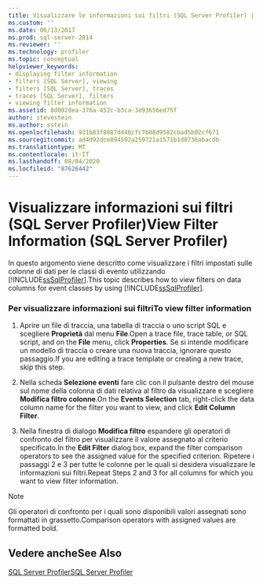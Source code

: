 ```yaml
---
title: Visualizzare le informazioni sui filtri (SQL Server Profiler) | Microsoft Docs
ms.custom: ''
ms.date: 06/13/2017
ms.prod: sql-server-2014
ms.reviewer: ''
ms.technology: profiler
ms.topic: conceptual
helpviewer_keywords:
- displaying filter information
- filters [SQL Server], viewing
- filters [SQL Server], traces
- traces [SQL Server], filters
- viewing filter information
ms.assetid: 8d002dea-376a-452c-b3ca-3e93656ed75f
author: stevestein
ms.author: sstein
ms.openlocfilehash: 931b83f8087d446cfc7b08d9582cbad5b02cf671
ms.sourcegitcommit: ad4d92dce894592a259721a1571b1d8736abacdb
ms.translationtype: MT
ms.contentlocale: it-IT
ms.lasthandoff: 08/04/2020
ms.locfileid: "87626442"
---
```

# <a name="view-filter-information-sql-server-profiler"></a><span data-ttu-id="e04f6-102">Visualizzare informazioni sui filtri (SQL Server Profiler)</span><span class="sxs-lookup"><span data-stu-id="e04f6-102">View Filter Information (SQL Server Profiler)</span></span>
  <span data-ttu-id="e04f6-103">In questo argomento viene descritto come visualizzare i filtri impostati sulle colonne di dati per le classi di evento utilizzando [!INCLUDE[ssSqlProfiler](../../includes/sssqlprofiler-md.md)].</span><span class="sxs-lookup"><span data-stu-id="e04f6-103">This topic describes how to view filters on data columns for event classes by using [!INCLUDE[ssSqlProfiler](../../includes/sssqlprofiler-md.md)].</span></span>  
  
### <a name="to-view-filter-information"></a><span data-ttu-id="e04f6-104">Per visualizzare informazioni sui filtri</span><span class="sxs-lookup"><span data-stu-id="e04f6-104">To view filter information</span></span>  
  
1.  <span data-ttu-id="e04f6-105">Aprire un file di traccia, una tabella di traccia o uno script SQL e scegliere **Proprietà** dal menu **File**.</span><span class="sxs-lookup"><span data-stu-id="e04f6-105">Open a trace file, trace table, or SQL script, and on the **File** menu, click **Properties**.</span></span> <span data-ttu-id="e04f6-106">Se si intende modificare un modello di traccia o creare una nuova traccia, ignorare questo passaggio.</span><span class="sxs-lookup"><span data-stu-id="e04f6-106">If you are editing a trace template or creating a new trace, skip this step.</span></span>  
  
2.  <span data-ttu-id="e04f6-107">Nella scheda **Selezione eventi** fare clic con il pulsante destro del mouse sul nome della colonna di dati relativa al filtro da visualizzare e scegliere **Modifica filtro colonne**.</span><span class="sxs-lookup"><span data-stu-id="e04f6-107">On the **Events Selection** tab, right-click the data column name for the filter you want to view, and click **Edit Column Filter**.</span></span>  
  
3.  <span data-ttu-id="e04f6-108">Nella finestra di dialogo **Modifica filtro** espandere gli operatori di confronto del filtro per visualizzare il valore assegnato al criterio specificato.</span><span class="sxs-lookup"><span data-stu-id="e04f6-108">In the **Edit Filter** dialog box, expand the filter comparison operators to see the assigned value for the specified criterion.</span></span> <span data-ttu-id="e04f6-109">Ripetere i passaggi 2 e 3 per tutte le colonne per le quali si desidera visualizzare le informazioni sui filtri.</span><span class="sxs-lookup"><span data-stu-id="e04f6-109">Repeat Steps 2 and 3 for all columns for which you want to view filter information.</span></span>  
  
> [!NOTE]  
>  <span data-ttu-id="e04f6-110">Gli operatori di confronto per i quali sono disponibili valori assegnati sono formattati in grassetto.</span><span class="sxs-lookup"><span data-stu-id="e04f6-110">Comparison operators with assigned values are formatted bold.</span></span>  
  
## <a name="see-also"></a><span data-ttu-id="e04f6-111">Vedere anche</span><span class="sxs-lookup"><span data-stu-id="e04f6-111">See Also</span></span>  
 [<span data-ttu-id="e04f6-112">SQL Server Profiler</span><span class="sxs-lookup"><span data-stu-id="e04f6-112">SQL Server Profiler</span></span>](sql-server-profiler.md)  
  
  
